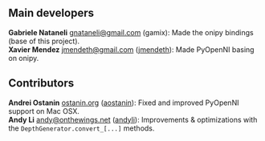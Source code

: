 ## Main developers ##

**Gabriele Nataneli** <gnataneli@gmail.com> (gamix): Made the onipy bindings (base of this project).  
**Xavier Mendez** <jmendeth@gmail.com> ([jmendeth](https://github.com/jmendeth)): Made PyOpenNI basing on onipy.  

## Contributors ##

**Andrei Ostanin** [ostanin.org](http://ostanin.org) ([aostanin](https://github.com/aostanin)): Fixed and improved PyOpenNI support on Mac OSX.  
**Andy Li** <andy@onthewings.net> ([andyli](https://github.com/andyli)): Improvements & optimizations with the `DepthGenerator.convert_[...]` methods.
